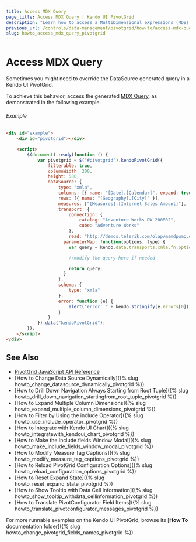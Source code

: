```yaml
---
title: Access MDX Query
page_title: Access MDX Query | Kendo UI PivotGrid
description: "Learn how to access a MultiDimensional eXpressions (MDS) query in a Kendo UI PivotGrid widget."
previous_url: /controls/data-management/pivotgrid/how-to/access-mdx-query
slug: howto_access_mdx_query_pivotgrid
---
```


# Access MDX Query

Sometimes you might need to override the DataSource generated query in a Kendo UI PivotGrid.  

To achieve this behavior, access the generated [MDX Query](https://en.wikipedia.org/wiki/MultiDimensional_eXpressions), as demonstrated in the following example.

###### Example

```html
<div id="example">
    <div id="pivotgrid"></div>

    <script>
        $(document).ready(function () {
            var pivotgrid = $("#pivotgrid").kendoPivotGrid({
                filterable: true,
                columnWidth: 200,
                height: 580,
                dataSource: {
                    type: "xmla",
                    columns: [{ name: "[Date].[Calendar]", expand: true }, { name: "[Product].[Category]" } ],
                    rows: [{ name: "[Geography].[City]" }],
                    measures: ["[Measures].[Internet Sales Amount]"],
                    transport: {
                        connection: {
                            catalog: "Adventure Works DW 2008R2",
                            cube: "Adventure Works"
                        },
                        read: "http://demos.telerik.com/olap/msmdpump.dll",
                      parameterMap: function(options, type) {
                        var query = kendo.data.transports.xmla.fn.options.parameterMap(options, type);

                        //modify the query here if needed

                        return query;
                      }
                    },
                    schema: {
                        type: "xmla"
                    },
                    error: function (e) {
                        alert("error: " + kendo.stringify(e.errors[0]));
                    }
                }
            }).data("kendoPivotGrid");
        });
    </script>
</div>
```

## See Also

* [PivotGrid JavaScript API Reference](/api/javascript/ui/pivotgrid)
* [How to Change Data Source Dynamically]({% slug howto_change_datasource_dynamically_pivotgrid %})
* [How to Drill Down Navigation Always Starting from Root Tuple]({% slug howto_drill_down_navigation_startingfrom_root_tuple_pivotgrid %})
* [How to Expand Multiple Column Dimensions]({% slug howto_expand_multiple_column_dimensions_pivotgrid %})
* [How to Filter by Using the include Operator]({% slug howto_use_include_operator_pivotgrid %})
* [How to Integrate with Kendo UI Chart]({% slug howto_integratewith_kendoui_chart_pivotgrid %})
* [How to Make the Include fields Window Modal]({% slug howto_make_include_fields_window_modal_pivotgrid %})
* [How to Modify Measure Tag Captions]({% slug howto_modify_measure_tag_captions_pivotgrid %})
* [How to Reload PivotGrid Configuration Options]({% slug howto_reload_configuration_options_pivotgrid %})
* [How to Reset Expand State]({% slug howto_reset_expand_state_pivotgrid %})
* [How to Show Tooltip with Data Cell Information]({% slug howto_show_tooltip_withdata_cellinformation_pivotgrid %})
* [How to Translate PivotConfigurator Field Items]({% slug howto_translate_pivotconfigurator_messages_pivotgrid %})

For more runnable examples on the Kendo UI PivotGrid, browse its [**How To** documentation folder]({% slug howto_change_pivotgrid_fields_names_pivotgrid %}).
